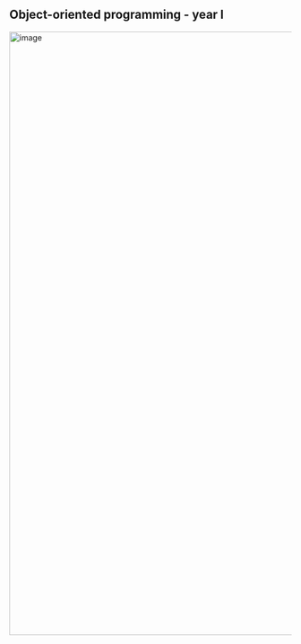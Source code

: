 ## Object-oriented programming - year I

<img width="1075" alt="image" src="https://github.com/IuLiA109/tema3-poo/assets/115582483/73a20c9e-cb18-4ac8-8301-27ed47fad4d1">
